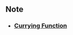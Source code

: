 ## Note
- ### [Currying Function](https://www.geeksforgeeks.org/what-is-currying-function-in-javascript/)
